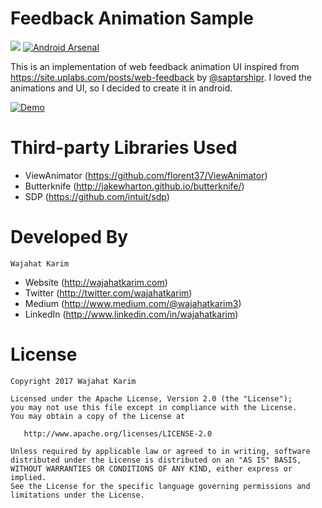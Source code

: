 Feedback Animation Sample
=========================
[![](https://img.shields.io/badge/MaterialUp-FeedbackAnim-brightgreen.svg)](https://material.uplabs.com/posts/feedback-animation-sample) [![Android Arsenal](https://img.shields.io/badge/Android%20Arsenal-Feedback%20Animation%20Sample-blue.svg?style=flat)](https://android-arsenal.com/details/3/5271)

This is an implementation of web feedback animation UI inspired from https://site.uplabs.com/posts/web-feedback by [@saptarshipr](https://twitter.com/saptarshipr). I loved the animations and UI, so I decided to create it in android.

[![Demo](https://github.com/wajahatkarim3/FeedbackAnimSample/blob/master/Art/demo_v1.gif)]()

# Third-party Libraries Used
* ViewAnimator (https://github.com/florent37/ViewAnimator)
* Butterknife (http://jakewharton.github.io/butterknife/)
* SDP (https://github.com/intuit/sdp)

# Developed By
```
Wajahat Karim
```
- Website (http://wajahatkarim.com)
- Twitter (http://twitter.com/wajahatkarim)
- Medium (http://www.medium.com/@wajahatkarim3)
- LinkedIn (http://www.linkedin.com/in/wajahatkarim)

# License

    Copyright 2017 Wajahat Karim

    Licensed under the Apache License, Version 2.0 (the "License");
    you may not use this file except in compliance with the License.
    You may obtain a copy of the License at

       http://www.apache.org/licenses/LICENSE-2.0

    Unless required by applicable law or agreed to in writing, software
    distributed under the License is distributed on an "AS IS" BASIS,
    WITHOUT WARRANTIES OR CONDITIONS OF ANY KIND, either express or implied.
    See the License for the specific language governing permissions and
    limitations under the License.
